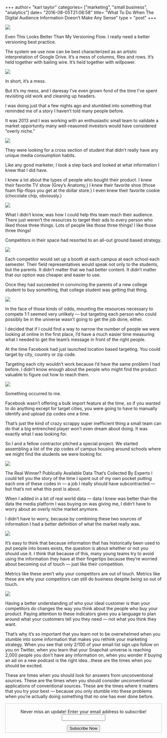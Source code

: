 +++
author= "karl taylor"
categories= ["marketing", "small business", "analytics"]
date= "2016-08-05T21:08:58"
title= "What To Do When The Digital Audience Information Doesn’t Make Any Sense"
type = "post"
+++

  ![](https://raw.githubusercontent.com/karljtaylor/kjt/blog/content/assets/52f30-1tf5e_wfbk4l7avhhgzzmjq.png)

 Even This Looks Better Than My Versioning Flow.  I really need a better versioning best practice.

 The system we use now can be best characterized as an artistic interpretation of Google Drive. It’s a mess of columns, files and rows. It’s held together with bailing wire. It’s held together with willpower.

  ![](https://raw.githubusercontent.com/karljtaylor/kjt/blog/content/assets/6cde1-1b7wbfuse2ql7araaf5rlxa.jpeg)  


 In short, it’s a mess.

 But it’s my mess, and I daresay I’ve even grown fond of the time I’ve spent revisiting old work and cleaning up headers.

 I was doing just that a few nights ago and stumbled into something that reminded me of a story I haven’t told many people before.

 It was 2013 and I was working with an enthusiastic small team to validate a market opportunity many well-reasoned investors would have considered “overly niche.”

  ![](https://raw.githubusercontent.com/karljtaylor/kjt/blog/content/assets/4bcf8-1o-9sztvhmdt8ga_opzvppq.jpeg)  


 They were looking for a cross section of student that didn’t really have any unique media consumption habits.

 Like any good marketer, I took a step back and looked at what information I knew that I did have.

 I knew a lot about the types of people who bought their product. I knew their favorite TV show (Grey’s Anatomy,) I knew their favorite shoe (those foam flip-flops you get at the dollar store.) I even knew their favorite cookie (chocolate chip, obviously.)

  ![](https://raw.githubusercontent.com/karljtaylor/kjt/blog/content/assets/2a30e-1qyc12j5cv6o8qt0vz8nseg.jpeg)  


 What I didn’t know, was how I could help this team reach their audience. There just weren’t the resources to target their ads to every person who liked those three things. Lots of people like those three things! I like those three things!

 Competitors in their space had resorted to an all-out ground based strategy.

  ![](https://raw.githubusercontent.com/karljtaylor/kjt/blog/content/assets/e592f-16yhpdqbrtsfiolfdymeluw.jpeg)  


 Each competitor would set up a booth at each campus at each school each semester. Their field representatives would speak not only to the students, but the parents. It didn’t matter that we had better content. It didn’t matter that our option was cheaper and easier to use.

 Once they had succeeded in convincing the parents of a new college student to buy something, that college student was getting that thing.

  ![](https://raw.githubusercontent.com/karljtaylor/kjt/blog/content/assets/e3332-1sco-9nao3yrgibd8teooja.jpeg)  


 In the face of those kinds of odds, mounting the resources necessary to compete 1:1 seemed very unlikely — but targeting each person who could possibly be in the universe wasn’t going to get the job done, either.

 I decided that if I could find a way to narrow the number of people we were looking at online in the first place, I’d have a much easier time measuring what I needed to get the team’s message in front of the right people.

 At the time Facebook had just launched location based targeting. You could target by city, country or zip code.

 Targeting each city wouldn’t work because I’d have the same problem I had before. I didn’t know enough about the people who might find the product valuable to figure out how to reach them.

  ![](https://raw.githubusercontent.com/karljtaylor/kjt/blog/content/assets/f1b49-1daklor7olnnmwzs78z4ztg.jpeg)  


 Something occurred to me.

 Facebook wasn’t offering a bulk import feature at the time, so if you wanted to do anything except for target cities, you were going to have to manually identify and upload zip codes one a time.

 That’s just the kind of crazy scrappy super inefficient thing a small team can do that a big entrenched player won’t even dream about doing. It was exactly what I was looking for.

 So I and a fellow contractor pitched a special project. We started assembling a list of the zip codes of campus housing around schools where we might find the students we were looking for.

  ![](https://raw.githubusercontent.com/karljtaylor/kjt/blog/content/assets/ae854-1stxxtx4xzzaczpui3xalvg.png)

 The Real Winner? Publically Available Data That’s Collected By Experts  I could tell you the story of the time I spent out of my own pocket putting each one of these codes in — a job I really should have subcontracted — but that’s not what this post is about.

 When I added in a bit of real world data — data I knew was better than the data the media platform I was buying on was giving me, I didn’t have to worry about an overly niche market anymore.

 I didn’t have to worry, because by combining these two sources of information I had a better definition of what the market really was.

  ![](https://raw.githubusercontent.com/karljtaylor/kjt/blog/content/assets/12ffa-1ip78smjn7y3yd46i4worzw.jpeg)  


 It’s easy to think that because information that has historically been used to put people into boxes exists, the question is about whether or not you should use it. I think that because of this, many young teams try to avoid using the information they have at their fingertips because they’re worried about becoming out of touch — just like their competition.

 Metrics like these aren’t why your competitors are out of touch. Metrics like these are why your competitors can still do business despite *being* so out of touch.

  ![](https://raw.githubusercontent.com/karljtaylor/kjt/blog/content/assets/9f3e1-1kkrfn2czq9xjeiuruhgzqq.jpeg)  


 Having a better understanding of who your ideal customer is than your competitors do changes the way you think about the people who buy your product. Paying attention to these indicators gives you a language to plan around what your customers tell you they need — not what you think they want.

 That’s why it’s so important that you learn not to be overwhelmed when you stumble into some information that makes you rethink your marketing strategy. When you see that only 2/100 of your email list sign ups follow on you on Twitter, when you learn that your Snapchat universe is reaching 2,000 people you don’t have any information on, when you wonder if buying an ad on a new podcast is the right idea…these are the times when you should be excited.

 These are times when you should look for answers from unconventional sources. These are the times when you should consider unconventional applications of conventional sources. These are the times where it matters that you try your best — because you only stumble into these problems when you’re actually doing something that no one has ever done before.

 <form style="border:1px solid #ccc;padding:3px;text-align: center;" action="https://tinyletter.com/karljtaylor" method="post" target="popupwindow" onsubmit="window.open('https://tinyletter.com/karljtaylor', 'popupwindow', 'scrollbars=yes,width=800,height=600');return true" _lpchecked="1">
     <p style="
      display: flex;
      align-items: center;
      flex-direction: column;
  "><label for="tlemail">Never miss an update! Enter your email address to subscribe!</label>
       <input type="text" name="email" id="tlemail" style="
      width: 140px;
  "></p>
     <input type="hidden" value="1" name="embed"><input type="submit" value="Subscribe Now">
  </form>
